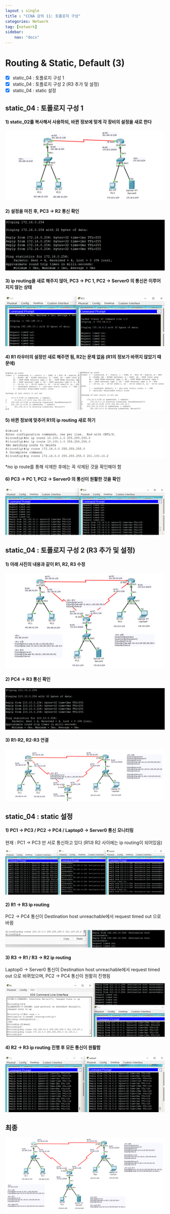 ```yaml
---
layout : single
title : "CCNA 강의 11: 토폴로지 구성"
categories: Network
tag: [network]
sidebar:
    nav: "docs"
---
```


# Routing & Static, Default (3)

-  [x] static_04 : 토폴로지 구성 1
-  [x] static_04 : 토폴로지 구성 2 (R3 추가 및 설정)
-  [x] static_04 : static 설정

## static_04 : 토폴로지 구성 1

#### 1) static_02를 복사해서 사용하되, 바뀐 정보에 맞게 각 장비의 설정을 새로 한다

<img src = "/images/network/packet_tracer/54.png">

#### 2) 설정을 마친 후, PC3 -> R2 통신 확인

<img src = "/images/network/packet_tracer/53.png">

#### 3) ip routing을 새로 해주지 않아, PC3 -> PC 1, PC2 -> Server0 의 통신은 이루어지지 않는 상태

<img src = "/images/network/packet_tracer/55.png">

#### 4) R1 라우터의 설정만 새로 해주면 됨, R2는 문제 없음 (R1의 정보가 바뀌지 않았기 때문에)

<img src = "/images/network/packet_tracer/56.png">

#### 5) 바뀐 정보에 맞추어 R1의 ip routing 새로 하기

<img src = "/images/network/packet_tracer/58.png">

\*no ip route를 통해 삭제한 후에는 꼭 삭제된 것을 확인해야 함


#### 6) PC3 -> PC 1, PC2 -> Server0 의 통신이 원활한 것을 확인

<img src = "/images/network/packet_tracer/57.png">

## static_04 : 토폴로지 구성 2 (R3 추가 및 설정)

#### 1) 아래 사진의 내용과 같이 R1, R2, R3 수정

<img src = "/images/network/packet_tracer/60.png">

#### 2) PC4 -> R3 통신 확인

<img src = "/images/network/packet_tracer/59.png">

#### 3) R1-R2, R2-R3 연결

<img src = "/images/network/packet_tracer/61.png">

## static_04 : static 설정


#### 1) PC1 -> PC3 / PC2 -> PC4 / Laptop0 -> Server0 통신 모니터링

현재 : PC1 -> PC3 만 서로 통신하고 있다 (R1과 R2 사이에는 ip routing이 되어있음)

<img src = "/images/network/packet_tracer/62.png">

#### 2) R1 -> R3 ip routing

PC2 -> PC4 통신이 Destination host unreachable에서 request timed out 으로 바뀜

<img src = "/images/network/packet_tracer/63.png">

#### 3) R3 -> R1 / R3 -> R2 ip routing

Laptop0 -> Server0 통신이 Destination host unreachable에서 request timed out 으로 바뀌었으며, PC2 -> PC4 통신이 원활히 진행됨

<img src = "/images/network/packet_tracer/64.png">

#### 4) R2 -> R3 ip routing 진행 후 모든 통신이 원활함

<img src = "/images/network/packet_tracer/65.png">

## 최종

<img src = "/images/network/packet_tracer/66.png">